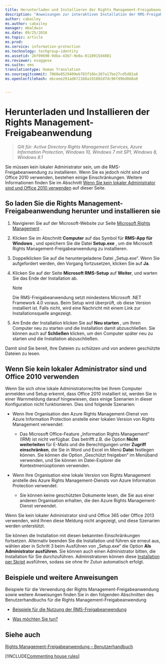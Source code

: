 ```yaml
---
title: Herunterladen und Installieren der Rights Management-Freigabeanwendung | Azure Information Protection
description: "Anweisungen zur interaktiven Installation der RMS-Freigabeanwendung für Windows, damit Sie problemlos Dokumente für andere Benutzer freigeben können."
author: cabailey
ms.author: cabailey
manager: mbaldwin
ms.date: 09/25/2016
ms.topic: article
ms.prod: 
ms.service: information-protection
ms.technology: techgroup-identity
ms.assetid: 2bf09690-9dba-43b7-9e0a-0110915d4081
ms.reviewer: esaggese
ms.suite: ems
translationtype: Human Translation
ms.sourcegitcommit: 7068e0529409eb783f16bc207a17be27cd5d82a8
ms.openlocfilehash: ebceee291ad672168a191802d7dc96fd96d868a0


---
```


# <a name="download-and-install-the-rights-management-sharing-application"></a>Herunterladen und Installieren der Rights Management-Freigabeanwendung

>*Gilt für: Active Directory Rights Management Services, Azure Information Protection, Windows 10, Windows 7 mit SP1, Windows 8, Windows 8.1*

Sie müssen kein lokaler Administrator sein, um die RMS-Freigabeanwendung zu installieren. Wenn Sie es jedoch nicht sind und Office 2010 verwenden, bestehen einige Einschränkungen. Weitere Informationen finden Sie im Abschnitt [Wenn Sie kein lokaler Administrator sind und Office 2010 verwenden](#if-you-are-not-a-local-administrator-and-use-office-2010) auf dieser Seite.

## <a name="to-download-and-install-the-rights-management-sharing-application"></a>So laden Sie die Rights Management-Freigabeanwendung herunter und installieren sie

1.  Navigieren Sie auf der Microsoft-Website zur Seite [Microsoft Rights Management](http://go.microsoft.com/fwlink/?LinkId=303970) .

2.  Klicken Sie im Abschnitt **Computer** auf das Symbol für **RMS-App für Windows** , und speichern Sie die Datei **Setup.exe** , um die Microsoft Rights Management-Freigabeanwendung zu installieren.

3.  Doppelklicken Sie auf die heruntergeladene Datei „Setup.exe“. Wenn Sie aufgefordert werden, den Vorgang fortzusetzen, klicken Sie auf **Ja**.

4.  Klicken Sie auf der Seite **Microsoft RMS-Setup** auf **Weiter**, und warten Sie das Ende der Installation ab.

    > [!NOTE]
    > Die RMS-Freigabeanwendung setzt mindestens Microsoft .NET Framework 4.0 voraus. Beim Setup wird überprüft, ob diese Version installiert ist. Falls nicht, wird eine Nachricht mit einem Link zur Installationsquelle angezeigt.

5.  Am Ende der Installation klicken Sie auf **Neu starten** , um Ihren Computer neu zu starten und die Installation damit abzuschließen. Sie können auch auf **Schließen** klicken, um den Computer später neu zu starten und die Installation abzuschließen.

Damit sind Sie bereit, Ihre Dateien zu schützen und von anderen geschützte Dateien zu lesen.

## <a name="if-you-are-not-a-local-administrator-and-use-office-2010"></a>Wenn Sie kein lokaler Administrator sind und Office 2010 verwenden
Wenn Sie sich ohne lokale Administratorrechte bei Ihrem Computer anmelden und Setup erkennt, dass Office 2010 installiert ist, werden Sie in einer Warnmeldung darauf hingewiesen, dass einige Szenarien in dieser Konfiguration nicht funktionieren. Dies sind folgende Szenarien:

-   Wenn Ihre Organisation den Azure Rights Management-Dienst von Azure Information Protection anstelle einer lokalen Version von Rights Management verwendet:

    -   Das Microsoft Office-Feature „Information Rights Management“ (IRM) ist nicht verfügbar. Das betrifft z.B. die Option **Nicht weiterleiten** für E-Mails und die Berechtigungen unter **Zugriff einschränken**, die Sie in Word und Excel im Menü **Datei** festlegen können. Sie können die Option „Geschützt freigeben“ im Menüband verwenden, und Sie können im Datei-Explorer die Kontextmenüoptionen verwenden.

-   Wenn Ihre Organisation eine lokale Version von Rights Management anstelle des Azure Rights Management-Diensts von Azure Information Protection verwendet:

    -   Sie können keine geschützten Dokumente lesen, die Sie aus einer anderen Organisation erhalten, die den Azure Rights Management-Dienst verwendet.

Wenn Sie kein lokaler Administrator sind und Office 365 oder Office 2013 verwenden, wird Ihnen diese Meldung nicht angezeigt, und diese Szenarien werden unterstützt.

Sie können die Installation mit diesen bekannten Einschränkungen fortsetzen. Alternativ beenden Sie die Installation und führen sie erneut aus, wählen aber in Schritt 3 beim Ausführen von „Setup.exe“ die Option **Als Administrator ausführen**. Sie können auch einen Administrator bitten, die Installation für Sie durchzuführen. Administratoren können diese [Installation per Skript](sharing-app-admin-guide.md#automatic-deployment-for-the-microsoft-rights-management-sharing-application) ausführen, sodass sie ohne Ihr Zutun automatisch erfolgt.

## <a name="examples-and-other-instructions"></a>Beispiele und weitere Anweisungen
Beispiele für die Verwendung der Rights Management-Freigabeanwendung sowie weitere Anweisungen finden Sie in den folgenden Abschnitten des Benutzerhandbuchs für die Rights Management-Freigabeanwendung

-   [Beispiele für die Nutzung der RMS-Freigabeanwendung](sharing-app-user-guide.md#examples-for-using-the-rms-sharing-application)

-   [Was möchten Sie tun?](sharing-app-user-guide.md#what-do-you-want-to-do)

## <a name="see-also"></a>Siehe auch
[Rights Management-Freigabeanwendung – Benutzerhandbuch](sharing-app-user-guide.md)

[!INCLUDE[Commenting house rules](../includes/houserules.md)]



<!--HONumber=Jan17_HO4-->



